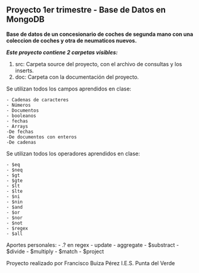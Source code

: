 ## Proyecto 1er trimestre - Base de Datos en MongoDB

**Base de datos de un concesionario de coches de segunda mano con una coleccion de coches y otra de neumaticos nuevos.**

***Este proyecto contiene 2 carpetas visibles:***
1. src: Carpeta source del proyecto, con el archivo de consultas y los inserts.
2. doc: Carpeta con la documentación del proyecto.

Se utilizan todos los campos aprendidos en clase:

    - Cadenas de caracteres
    - Números
    - Documentos 
    - booleanos
    - fechas
    - Arrays
	-De fechas
	-De documentos con enteros
	-De cadenas

Se utilizan todos los operadores aprendidos en clase:

    - $eq
    - $neq
    - $gt
    - $gte
    - $lt
    - $lte
    - $ni
    - $nin
    - $and
    - $or
    - $nor
    - $not
    - $regex
    - $all

Aportes personales:
    - .? en regex
    - update
    - aggregate
        - $substract
        - $divide
        - $multiply
        - $match
        - $project

Proyecto realizado por Francisco Buiza Pérez
I.E.S. Punta del Verde